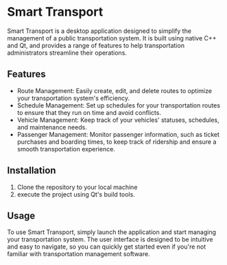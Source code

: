 <h1>Smart Transport</h1>

<p>Smart Transport is a desktop application designed to simplify the management of a public transportation system. It is
	built using native C++ and Qt, and provides a range of features to help transportation administrators streamline
	their operations.</p>

<h2>Features</h2>

<ul>
	<li>Route Management: Easily create, edit, and delete routes to optimize your transportation system's efficiency.
	</li>
	<li>Schedule Management: Set up schedules for your transportation routes to ensure that they run on time and avoid
		conflicts.</li>
	<li>Vehicle Management: Keep track of your vehicles' statuses, schedules, and maintenance needs.</li>
	<li>Passenger Management: Monitor passenger information, such as ticket purchases and boarding times, to keep track
		of ridership and ensure a smooth transportation experience.</li>
</ul>

<h2>Installation</h2>

<ol>
	<li>Clone the repository to your local machine</li>
	<li>execute the project using Qt's build tools.</li>
</ol>

<h2>Usage</h2>

<p>To use Smart Transport, simply launch the application and start managing your transportation system. The user
	interface is designed to be intuitive and easy to navigate, so you can quickly get started even if you're not
	familiar with transportation management software.</p>